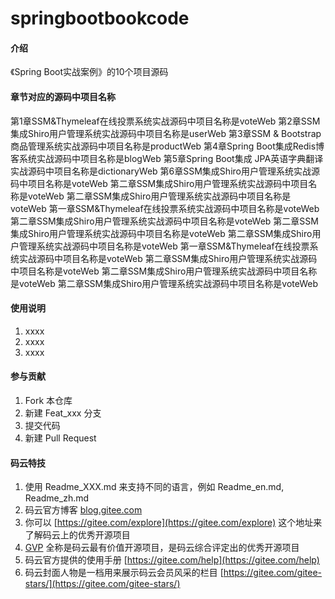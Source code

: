 # springbootbookcode

#### 介绍
《Spring Boot实战案例》的10个项目源码




#### 章节对应的源码中项目名称

第1章SSM&Thymeleaf在线投票系统实战源码中项目名称是voteWeb
第2章SSM集成Shiro用户管理系统实战源码中项目名称是userWeb
第3章SSM & Bootstrap商品管理系统实战源码中项目名称是productWeb
第4章Spring Boot集成Redis博客系统实战源码中项目名称是blogWeb
第5章Spring Boot集成 JPA英语字典翻译实战源码中项目名称是dictionaryWeb
第6章SSM集成Shiro用户管理系统实战源码中项目名称是voteWeb
第二章SSM集成Shiro用户管理系统实战源码中项目名称是voteWeb
第二章SSM集成Shiro用户管理系统实战源码中项目名称是voteWeb
第一章SSM&Thymeleaf在线投票系统实战源码中项目名称是voteWeb
第二章SSM集成Shiro用户管理系统实战源码中项目名称是voteWeb
第二章SSM集成Shiro用户管理系统实战源码中项目名称是voteWeb
第二章SSM集成Shiro用户管理系统实战源码中项目名称是voteWeb
第一章SSM&Thymeleaf在线投票系统实战源码中项目名称是voteWeb
第二章SSM集成Shiro用户管理系统实战源码中项目名称是voteWeb
第二章SSM集成Shiro用户管理系统实战源码中项目名称是voteWeb
第二章SSM集成Shiro用户管理系统实战源码中项目名称是voteWeb

#### 使用说明

1.  xxxx
2.  xxxx
3.  xxxx

#### 参与贡献

1.  Fork 本仓库
2.  新建 Feat_xxx 分支
3.  提交代码
4.  新建 Pull Request


#### 码云特技

1.  使用 Readme\_XXX.md 来支持不同的语言，例如 Readme\_en.md, Readme\_zh.md
2.  码云官方博客 [blog.gitee.com](https://blog.gitee.com)
3.  你可以 [https://gitee.com/explore](https://gitee.com/explore) 这个地址来了解码云上的优秀开源项目
4.  [GVP](https://gitee.com/gvp) 全称是码云最有价值开源项目，是码云综合评定出的优秀开源项目
5.  码云官方提供的使用手册 [https://gitee.com/help](https://gitee.com/help)
6.  码云封面人物是一档用来展示码云会员风采的栏目 [https://gitee.com/gitee-stars/](https://gitee.com/gitee-stars/)
